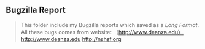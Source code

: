  Bugzilla Report
---------------
 >This folder include my Bugzilla reports which saved as a *Long Format*.
 >All these bugs comes from website:
 >（http://www.deanza.edu）
 ><http://www.deanza.edu>
 ><http://nshsf.org>
